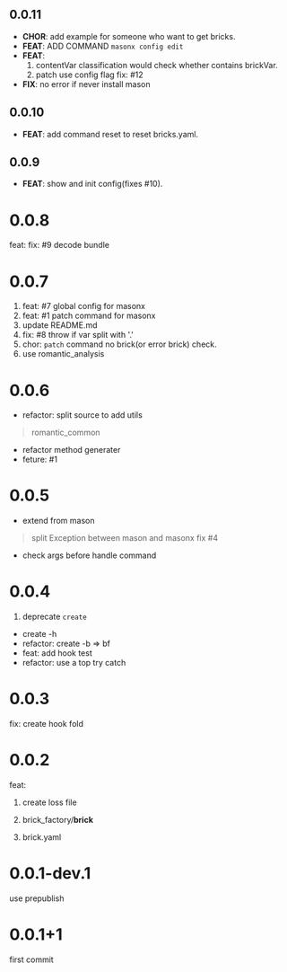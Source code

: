 
## 0.0.11
 - **CHOR**: add example for someone who want to get bricks.
 - **FEAT**: ADD COMMAND `masonx config edit`
 - **FEAT**: 
    1. contentVar classification would check whether contains brickVar.
    2. patch use config flag
    fix: #12
 - **FIX**: no error if never install mason
## 0.0.10

 - **FEAT**: add command reset to reset bricks.yaml.

## 0.0.9

 - **FEAT**: show and init config(fixes #10).

# 0.0.8
feat: fix: #9 decode bundle
# 0.0.7
1. feat: #7 global config for masonx
2. feat: #1 patch command for masonx
3. update  README.md
4. fix: #8 throw if var split with '.'
5. chor: `patch` command no brick(or error brick) check.
6. use romantic_analysis
# 0.0.6
* refactor: split source to add utils
> romantic_common
* refactor method generater
* feture: #1

# 0.0.5
* extend from mason
> split Exception between mason and masonx fix #4
* check args before handle command

# 0.0.4
1. deprecate `create`
* create -h
* refactor: create -b => bf
* feat: add hook test
* refactor: use a top try catch

# 0.0.3
fix: create hook fold
# 0.0.2
feat:
1. create loss file

2. brick_factory/__brick__
3. brick.yaml
# 0.0.1-dev.1
use prepublish
# 0.0.1+1
first commit